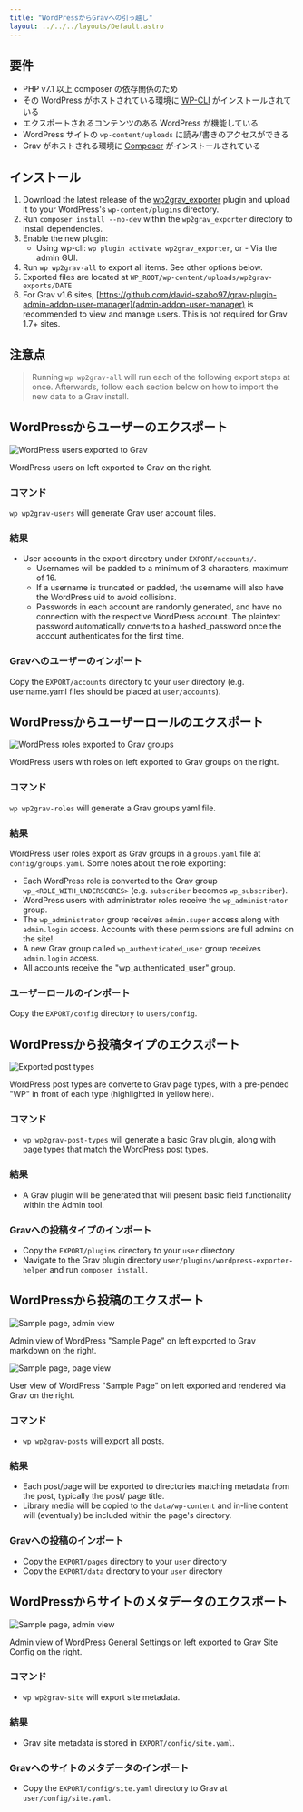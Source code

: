 ```yaml
---
title: "WordPressからGravへの引っ越し"
layout: ../../../layouts/Default.astro
---
```


<h2 id="requirements">要件</h2>

* PHP v7.1 以上 composer の依存関係のため
* その WordPress がホストされている環境に [WP-CLI](https://wp-cli.org/) がインストールされている
* エクスポートされるコンテンツのある WordPress が機能している
* WordPress サイトの `wp-content/uploads` に読み/書きのアクセスができる
* Grav がホストされる環境に [Composer](https://getcomposer.org/) がインストールされている

<h2 id="installation">インストール</h2>

1. Download the latest release of the [wp2grav_exporter](https://github.com/jgonyea/wp2grav_exporter/releases) plugin and upload it to your WordPress's `wp-content/plugins` directory.
2. Run `composer install --no-dev` within the `wp2grav_exporter` directory to install dependencies.
3. Enable the new plugin:
   - Using wp-cli: `wp plugin activate wp2grav_exporter`, or - Via the admin GUI.
4. Run `wp wp2grav-all` to export all items.  See other options below.
5. Exported files are located at `WP_ROOT/wp-content/uploads/wp2grav-exports/DATE`
6. For Grav v1.6 sites, [https://github.com/david-szabo97/grav-plugin-admin-addon-user-manager](admin-addon-user-manager) is recommended to view and manage users.  This is not required for Grav 1.7+ sites.

<h2 id="notes">注意点</h2>

> Running `wp wp2grav-all` will run each of the following export steps at once.  Afterwards, follow each section below on how to import the new data to a Grav install.

<h2 id="exporting-users-from-wordpress">WordPressからユーザーのエクスポート</h2>

![WordPress users exported to Grav](users.png)

WordPress users on left exported to Grav on the right.

<h3 id="command">コマンド</h3>

`wp wp2grav-users` will generate Grav user account files.

<h3 id="results">結果</h3>

* User accounts in the export directory under `EXPORT/accounts/`.
  * Usernames will be padded to a minimum of 3 characters, maximum of 16.
  * If a username is truncated or padded, the username will also have the WordPress uid to avoid collisions.
  * Passwords in each account are randomly generated, and have no connection with the respective WordPress account.  The plaintext password automatically converts to a hashed_password once the account authenticates for the first time.

<h3 id="importing-users-to-grav">Gravへのユーザーのインポート</h3>

Copy the `EXPORT/accounts` directory to your `user` directory (e.g. username.yaml files should be placed at `user/accounts`).

<h2 id="exporting-user-roles-from-wordpress">WordPressからユーザーロールのエクスポート</h2>

![WordPress roles exported to Grav groups](roles.png)

WordPress users with roles on left exported to Grav groups on the right.

<h3 id="command">コマンド</h3>

`wp wp2grav-roles` will generate a Grav groups.yaml file.

<h3 id="results">結果</h3>

WordPress user roles export as Grav groups in a `groups.yaml` file at `config/groups.yaml`. Some notes about the role exporting:

* Each WordPress role is converted to the Grav group `wp_<ROLE_WITH_UNDERSCORES>` (e.g. `subscriber` becomes `wp_subscriber`).
* WordPress users with administrator roles receive the `wp_administrator` group.
* The `wp_administrator` group receives `admin.super` access along with `admin.login` access.  Accounts with these permissions are full admins on the site!
* A new Grav group called `wp_authenticated_user` group receives `admin.login` access.
* All accounts receive the "wp_authenticated_user" group.

<h3 id="importing-user-roles">ユーザーロールのインポート</h3>

Copy the `EXPORT/config` directory to `users/config`.

<h2 id="exporting-post-types-from-wordpress">WordPressから投稿タイプのエクスポート</h2>

![Exported post types](post-types.png)

WordPress post types are converte to Grav page types, with a pre-pended "WP" in front of each type (highlighted in yellow here).

<h3 id="command">コマンド</h3>

* `wp wp2grav-post-types` will generate a basic Grav plugin, along with page types that match the WordPress post types.

<h3 id="results">結果</h3>

* A Grav plugin will be generated that will present basic field functionality within the Admin tool.

<h3 id="importing-post-types-to-grav">Gravへの投稿タイプのインポート</h3>

* Copy the `EXPORT/plugins` directory to your `user` directory
* Navigate to the Grav plugin directory `user/plugins/wordpress-exporter-helper` and run `composer install`.

<h2 id="exporting-posts-from-wordpress">WordPressから投稿のエクスポート</h2>

![Sample page, admin view](sample-page-admin.png)

Admin view of WordPress "Sample Page" on left exported to Grav markdown on the right.


![Sample page, page view](sample-page-render.png)

User view of WordPress "Sample Page" on left exported and rendered via Grav on the right.


<h3 id="command">コマンド</h3>

* `wp wp2grav-posts` will export all posts.

<h3 id="results">結果</h3>

* Each post/page will be exported to directories matching metadata from the post, typically the post/ page title.
* Library media will be copied to the `data/wp-content` and in-line content will (eventually) be included within the page's directory.

<h3 id="importing-posts-to-grav">Gravへの投稿のインポート</h3>

* Copy the `EXPORT/pages` directory to your `user` directory
* Copy the `EXPORT/data` directory to your `user` directory

<h2 id="exporting-site-metadata-from-wordpress">WordPressからサイトのメタデータのエクスポート</h2>

![Sample page, admin view](site-metadata.png)

Admin view of WordPress General Settings on left exported to Grav Site Config on the right.

<h3 id="command">コマンド</h3>

* `wp wp2grav-site` will export site metadata.

<h3 id="results">結果</h3>

* Grav site metadata is stored in `EXPORT/config/site.yaml`.

<h3 id="importing-site-metadata-to-grav">Gravへのサイトのメタデータのインポート</h3>

* Copy the `EXPORT/config/site.yaml` directory to Grav at `user/config/site.yaml`.

